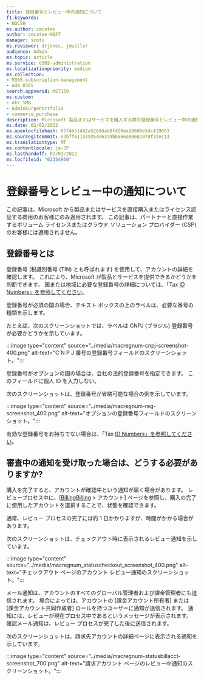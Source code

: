 ```yaml
---
title: 登録番号とレビュー中の通知について
f1.keywords:
- NOCSH
ms.author: cmcatee
author: cmcatee-MSFT
manager: scotv
ms.reviewer: drjones, jmueller
audience: Admin
ms.topic: article
ms.service: o365-administration
ms.localizationpriority: medium
ms.collection:
- M365-subscription-management
- Adm_O365
search.appverid: MET150
ms.custom:
- okr_SMB
- AdminSurgePortfolio
- commerce_purchase
description: Microsoft 製品またはサービスを購入する際の登録番号とレビュー中の通知について説明します。
ms.date: 02/02/2022
ms.openlocfilehash: 87f4b51492a5269dab0fd20ee28608e5dc419863
ms.sourcegitcommit: e3bff611439354e6339bb666a88682078f32ec13
ms.translationtype: MT
ms.contentlocale: ja-JP
ms.lasthandoff: 02/03/2022
ms.locfileid: "62354950"
---
```

# <a name="about-registration-numbers-and-under-review-notifications"></a>登録番号とレビュー中の通知について

この記事は、Microsoft から製品またはサービスを直接購入またはライセンス認証する商用のお客様にのみ適用されます。 この記事は、パートナーと直接作業するボリューム ライセンスまたはクラウド ソリューション プロバイダー (CSP) のお客様には適用されません。

## <a name="what-is-a-registration-number"></a>登録番号とは  

登録番号 (税識別番号 (TIN) とも呼ばれます) を使用して、アカウントの詳細を確認します。 これにより、Microsoft が製品とサービスを提供できるかどうかを判断できます。 国または地域に必要な登録番号の詳細については、「Tax [ID Numbers」を参照してください](https://www.oecd.org/tax/automatic-exchange/crs-implementation-and-assistance/tax-identification-numbers/)。

登録番号が必須の国の場合、テキスト ボックスの上のラベルは、必要な番号の種類を示します。

たとえば、次のスクリーンショットでは、ラベルは CNPJ (ブラジル) 登録番号が必要かどうかを示しています。

:::image type="content" source="../media/macregnum-cnpj-screenshot-400.png" alt-text="C N P J 番号の登録番号フィールドのスクリーンショット。":::

登録番号がオプションの国の場合は、会社の法的登録番号を指定できます。 このフィールドに個人 ID を入力しない。

次のスクリーンショットは、登録番号が省略可能な場合の例を示しています。

:::image type="content" source="../media/macregnum-reg-screenshot_400.png" alt-text="オプションの登録番号フィールドのスクリーンショット。":::

有効な登録番号をお持ちでない場合は、「Tax [ID Numbers」を参照してください](https://www.oecd.org/tax/automatic-exchange/crs-implementation-and-assistance/tax-identification-numbers/)。

## <a name="what-should-i-do-if-i-get-an-under-review-notification"></a>審査中の通知を受け取った場合は、どうする必要がありますか?  

購入を完了すると、アカウントが確認中という通知が届く場合があります。 レビュープロセス中に、[<a href="https://go.microsoft.com/fwlink/p/?linkid=2084771" target="_blank">BillingBilling</a>  >  アカウント] ページを参照し、購入の完了に使用したアカウントを選択することで、状態を確認できます。

通常、レビュー プロセスの完了には約 1 日かかりますが、時間がかかる場合があります。

次のスクリーンショットは、チェックアウト時に表示されるレビュー通知を示しています。

:::image type="content" source="../media/macregnum_statuscheckout_screenshot_400.png" alt-text="チェックアウト ページのアカウント レビュー通知のスクリーンショット。":::

メール通知は、アカウントのすべてのグローバル管理者および課金管理者にも送信されます。 場合によっては、アカウントの [課金アカウント所有者] または [課金アカウント共同作成者] ロールを持つユーザーに通知が送信されます。 通知には、レビューが現在プロセス中であるというメッセージが表示されます。 確認メール通知は、レビュー プロセスが完了した後に送信されます。

次のスクリーンショットは、請求先アカウントの詳細ページに表示される通知を示しています。

:::image type="content" source="../media/macregnum-statusbillacct-screenshot_700.png" alt-text="請求アカウント ページのレビュー中通知のスクリーンショット。":::
